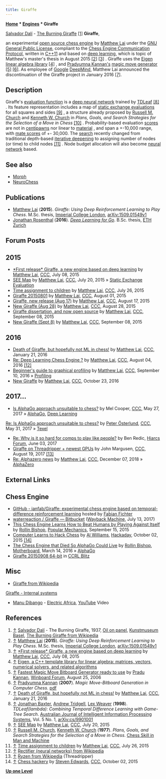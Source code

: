 ```yaml
---
title: Giraffe
---
```

**[Home](Home "Home") * [Engines](Engines "Engines") * Giraffe**

[](https://en.wikipedia.org/wiki/File:The_Burning_Giraffe.jpg) [Salvador Dalí](Category:Salvador_Dal%C3%AD "Category:Salvador Dalí") - [The Burning Giraffe](https://en.wikipedia.org/wiki/The_Burning_Giraffe) <a id="cite-note-1" href="#cite-ref-1">[1]</a>
**Giraffe**,

an experimental [open source chess engine](Category:Open_Source "Category:Open Source") by [Matthew Lai](Matthew_Lai "Matthew Lai") under the [GNU General Public License](Free_Software_Foundation#GPL "Free Software Foundation"), compliant to the [Chess Engine Communication Protocol](Chess_Engine_Communication_Protocol "Chess Engine Communication Protocol"), written in [C++11](Cpp "Cpp") and based on [deep learning](Deep_Learning "Deep Learning"), which is topic of Matthew's master's thesis in August 2015 <a id="cite-note-2" href="#cite-ref-2">[2]</a> <a id="cite-note-3" href="#cite-ref-3">[3]</a> . Giraffe uses the [Eigen linear algebra library](https://en.wikipedia.org/wiki/Eigen_%28C%2B%2B_library%29) <a id="cite-note-4" href="#cite-ref-4">[4]</a> , and [Pradyumna Kannan's](Pradu_Kannan "Pradu Kannan") [magic move generator](Magic_Bitboards "Magic Bitboards") <a id="cite-note-5" href="#cite-ref-5">[5]</a> <a id="cite-note-6" href="#cite-ref-6">[6]</a>. As employee of [Google](index.php?title=Google&action=edit&redlink=1 "Google (page does not exist)") [DeepMind](index.php?title=DeepMind&action=edit&redlink=1 "DeepMind (page does not exist)"), Matthew Lai announced the discontinuation of the Giraffe project in January 2016 <a id="cite-note-7" href="#cite-ref-7">[7]</a>.

## Description

Giraffe's [evaluation function](Evaluation_Function "Evaluation Function") is a [deep neural network](Neural_Networks#Deep "Neural Networks") trained by [TDLeaf](Temporal_Difference_Learning#TDLeaf "Temporal Difference Learning") <a id="cite-note-8" href="#cite-ref-8">[8]</a> . Its feature representation includes a map of [static exchange evaluations](Static_Exchange_Evaluation "Static Exchange Evaluation") for all squares and sides <a id="cite-note-9" href="#cite-ref-9">[9]</a> , a structure already proposed by [Russell M. Church](index.php?title=Russell_M._Church&action=edit&redlink=1 "Russell M. Church (page does not exist)") and [Kenneth W. Church](Kenneth_W._Church "Kenneth W. Church") in *Plans, Goals, and Search Strategies for the Selection of a Move in Chess* <a id="cite-note-10" href="#cite-ref-10">[10]</a> . Probability-based evaluation [scores](Score "Score") are not in [centipawns](Centipawns "Centipawns") nor linear to [material](Material "Material") , and span a +-10,000 range, with [mate scores](Checkmate#MateScore "Checkmate") of +- 30,000. The [search](Search "Search") recently changed from traditional depth-based [iterative deepening](Iterative_Deepening "Iterative Deepening") to assigning number of nodes (or time) to child nodes <a id="cite-note-11" href="#cite-ref-11">[11]</a> . Node budget allocation will also become [neural network](Neural_Networks "Neural Networks") based.

## See also

- [Morph](Morph "Morph")
- [NeuroChess](NeuroChess "NeuroChess")

## Publications

- [Matthew Lai](Matthew_Lai "Matthew Lai") (**2015**). *Giraffe: Using Deep Reinforcement Learning to Play Chess*. M.Sc. thesis, [Imperial College London](https://en.wikipedia.org/wiki/Imperial_College_London), [arXiv:1509.01549v1](http://arxiv.org/abs/1509.01549v1)
- [Jonathan Rosenthal](Jonathan_Rosenthal "Jonathan Rosenthal") (**2016**). *[Deep Learning for Go](https://www.research-collection.ethz.ch/handle/20.500.11850/156354)*. B.Sc. thesis, [ETH Zurich](ETH_Zurich "ETH Zurich")

## Forum Posts

## 2015

- [\*First release\* Giraffe, a new engine based on deep learning](http://talkchess.com/forum/viewtopic.php?t=56913) by [Matthew Lai](Matthew_Lai "Matthew Lai"), [CCC](CCC "CCC"), July 08, 2015
- [SEE Map](http://www.talkchess.com/forum/viewtopic.php?t=57045) by [Matthew Lai](Matthew_Lai "Matthew Lai"), [CCC](CCC "CCC"), July 20, 2015 » [Static Exchange Evaluation](Static_Exchange_Evaluation "Static Exchange Evaluation")
- [Time assignment to children](http://www.talkchess.com/forum/viewtopic.php?t=57092) by [Matthew Lai](Matthew_Lai "Matthew Lai"), [CCC](CCC "CCC"), July 26, 2015
- [Giraffe 20150801](http://talkchess.com/forum/viewtopic.php?t=57142) by [Matthew Lai](Matthew_Lai "Matthew Lai"), [CCC](CCC "CCC"), August 01, 2015
- [Giraffe, new release (Aug 17)](http://www.talkchess.com/forum/viewtopic.php?t=57297) by [Matthew Lai](Matthew_Lai "Matthew Lai"), [CCC](CCC "CCC"), August 17, 2015
- [New Giraffe (Aug 28)](http://www.talkchess.com/forum/viewtopic.php?t=57409) by [Matthew Lai](Matthew_Lai "Matthew Lai"), [CCC](CCC "CCC"), August 28, 2015
- [Giraffe dissertation, and now open source](http://www.talkchess.com/forum/viewtopic.php?t=57557) by [Matthew Lai](Matthew_Lai "Matthew Lai"), [CCC](CCC "CCC"), September 08, 2015
- [New Giraffe (Sept 8)](http://www.talkchess.com/forum/viewtopic.php?t=57558) by [Matthew Lai](Matthew_Lai "Matthew Lai"), [CCC](CCC "CCC"), September 08, 2015

## 2016

- [Death of Giraffe, but hopefully not ML in chess!](http://www.talkchess.com/forum/viewtopic.php?t=59003) by [Matthew Lai](Matthew_Lai "Matthew Lai"), [CCC](CCC "CCC"), January 21, 2016
- [Re: Deep Learning Chess Engine ?](http://www.talkchess.com/forum/viewtopic.php?t=60883&start=7) by [Matthew Lai](Matthew_Lai "Matthew Lai"), [CCC](CCC "CCC"), August 04, 2016 <a id="cite-note-12" href="#cite-ref-12">[12]</a>
- [Beginner's guide to graphical profiling](http://www.talkchess.com/forum/viewtopic.php?t=61373) by [Matthew Lai](Matthew_Lai "Matthew Lai"), [CCC](CCC "CCC"), September 10, 2016 » [Profiling](index.php?title=Profiling&action=edit&redlink=1 "Profiling (page does not exist)")
- [New Giraffe](http://www.talkchess.com/forum/viewtopic.php?t=61808) by [Matthew Lai](Matthew_Lai "Matthew Lai"), [CCC](CCC "CCC"), October 23, 2016

## 2017...

- [Is AlphaGo approach unsuitable to chess?](http://www.talkchess.com/forum/viewtopic.php?t=64096) by Mel Cooper, [CCC](CCC "CCC"), May 27, 2017 » [AlphaGo](index.php?title=AlphaGo&action=edit&redlink=1 "AlphaGo (page does not exist)"), [Deep Learning](Deep_Learning "Deep Learning")

[Re: Is AlphaGo approach unsuitable to chess?](http://www.talkchess.com/forum/viewtopic.php?t=64096&start=12) by [Peter Österlund](Peter_%C3%96sterlund "Peter Österlund"), [CCC](CCC "CCC"), May 31, 2017 » [Texel](Texel "Texel")

- [Re: Why is it so hard for comps to play like people?](http://www.hiarcs.net/forums/viewtopic.php?t=8421&start=1) by Ben Redic, [Hiarcs Forum](Computer_Chess_Forums "Computer Chess Forums"), June 03, 2017
- [Giraffe on Threadripper + newest GPUs](http://www.talkchess.com/forum/viewtopic.php?t=64929) by John Margusen, [CCC](CCC "CCC"), August 19, 2017 <a id="cite-note-13" href="#cite-ref-13">[13]</a>
- [Re: Alphazero news](http://www.talkchess.com/forum3/viewtopic.php?f=2&t=69175&start=86) by [Matthew Lai](Matthew_Lai "Matthew Lai"), [CCC](CCC "CCC"), December 07, 2018 » [AlphaZero](AlphaZero "AlphaZero")

## External Links

## Chess Engine

- [GitHub - ianfab/Giraffe: experimental chess engine based on temporal-difference reinforcement learning](https://github.com/ianfab/Giraffe) hosted by [Fabian Fichter](index.php?title=Fabian_Fichter&action=edit&redlink=1 "Fabian Fichter (page does not exist)")
- [waterreaction / Giraffe — Bitbucket](https://web.archive.org/web/20170713091347/https://bitbucket.org/waterreaction/giraffe) ([Wayback Machine](https://en.wikipedia.org/wiki/Wayback_Machine), July 13, 2017)
- [This Chess Engine Learns How to Beat Humans by Playing Against Itself](http://www.popularmechanics.com/technology/robots/a17339/chess-engine-plays-against-itself/) by [Rollin Bishop](https://www.linkedin.com/in/rollinbishop), [Popular Mechanics](https://en.wikipedia.org/wiki/Popular_Mechanics), September 15, 2015
- [Computer Learns to Hack Chess](https://hackaday.com/2015/10/02/computer-learns-to-hack-chess/#more-172231) by [Al Williams](http://hackaday.com/author/wd5gnr1/), [Hackaday](https://en.wikipedia.org/wiki/Hackaday), October 02, 2015 <a id="cite-note-14" href="#cite-ref-14">[14]</a>
- [The Chess Engine that Died So AlphaGo Could Live](https://www.vice.com/en/article/d7ypaz/the-chess-engine-that-died-so-alphago-could-live-giraffe-matthew-lai) by [Rollin Bishop](https://www.linkedin.com/in/rollinbishop), [Motherboard](<https://en.wikipedia.org/wiki/Vice_(magazine)>), March 14, 2016 » [AlphaGo](index.php?title=AlphaGo&action=edit&redlink=1 "AlphaGo (page does not exist)")
- [Giraffe 20150908 64-bit](http://www.computerchess.org.uk/ccrl/404/cgi/engine_details.cgi?match_length=30&each_game=1&print=Details&each_game=1&eng=Giraffe%2020150908%2064-bit#Giraffe_20150908_64-bit) in [CCRL Blitz](CCRL "CCRL")

## Misc

- [Giraffe from Wikipedia](https://en.wikipedia.org/wiki/Giraffe)

[Giraffe - Internal systems](https://en.wikipedia.org/wiki/Giraffe#Internal_systems)

- [Manu Dibango](Category:Manu_Dibango "Category:Manu Dibango") - [Electric Africa](http://www.silent-watcher.net/billlaswell/discography/d/electricafrica.html), [YouTube](https://en.wikipedia.org/wiki/YouTube) Video

## References

1. <a id="cite-ref-1" href="#cite-note-1">↑</a> [Salvador Dalí](Category:Salvador_Dal%C3%AD "Category:Salvador Dalí") - The Burning Giraffe, 1937, [Oil on panel](https://en.wikipedia.org/wiki/Oil_painting), [Kunstmuseum Basel](https://en.wikipedia.org/wiki/Kunstmuseum_Basel), [The Burning Giraffe from Wikipedia](https://en.wikipedia.org/wiki/The_Burning_Giraffe)
1. <a id="cite-ref-2" href="#cite-note-2">↑</a> [Matthew Lai](Matthew_Lai "Matthew Lai") (**2015**). *Giraffe: Using Deep Reinforcement Learning to Play Chess*. M.Sc. thesis, [Imperial College London](https://en.wikipedia.org/wiki/Imperial_College_London), [arXiv:1509.01549v1](http://arxiv.org/abs/1509.01549v1)
1. <a id="cite-ref-3" href="#cite-note-3">↑</a> [\*First release\* Giraffe, a new engine based on deep learning](http://talkchess.com/forum/viewtopic.php?t=56913) by [Matthew Lai](Matthew_Lai "Matthew Lai"), [CCC](CCC "CCC"), July 08, 2015
1. <a id="cite-ref-4" href="#cite-note-4">↑</a> [Eigen, a C++ template library for linear algebra: matrices, vectors, numerical solvers, and related algorithms](http://eigen.tuxfamily.org/index.php?title=Home)
1. <a id="cite-ref-5" href="#cite-note-5">↑</a> [Fastest Magic Move Bitboard Generator ready to use](http://www.open-aurec.com/wbforum/viewtopic.php?f=4&t=5452) by [Pradu Kannan](Pradu_Kannan "Pradu Kannan"), [Winboard Forum](Computer_Chess_Forums "Computer Chess Forums"), August 25, 2006
1. <a id="cite-ref-6" href="#cite-note-6">↑</a> [Pradyumna Kannan](Pradu_Kannan "Pradu Kannan") (**2007**). *Magic Move-Bitboard Generation in Computer Chess*. [pdf](http://www.pradu.us/old/Nov27_2008/Buzz/research/magic/Bitboards.pdf)
1. <a id="cite-ref-7" href="#cite-note-7">↑</a> [Death of Giraffe, but hopefully not ML in chess!](http://www.talkchess.com/forum/viewtopic.php?t=59003) by [Matthew Lai](Matthew_Lai "Matthew Lai"), [CCC](CCC "CCC"), January 21, 2016
1. <a id="cite-ref-8" href="#cite-note-8">↑</a> [Jonathan Baxter](Jonathan_Baxter "Jonathan Baxter"), [Andrew Tridgell](Andrew_Tridgell "Andrew Tridgell"), [Lex Weaver](Lex_Weaver "Lex Weaver") (**1998**). *TDLeaf(lambda): Combining Temporal Difference Learning with Game-Tree Search*. [Australian Journal of Intelligent Information Processing Systems](https://www.chatbots.org/journal/australian_journal_of_intelligent_information_processing_systems/), Vol. 5 No. 1, [arXiv:cs/9901001](http://arxiv.org/abs/cs/9901001)
1. <a id="cite-ref-9" href="#cite-note-9">↑</a> [SEE Map](http://www.talkchess.com/forum/viewtopic.php?t=57045) by [Matthew Lai](Matthew_Lai "Matthew Lai"), [CCC](CCC "CCC"), July 20, 2015
1. <a id="cite-ref-10" href="#cite-note-10">↑</a> [Russell M. Church](index.php?title=Russell_M._Church&action=edit&redlink=1 "Russell M. Church (page does not exist)"), [Kenneth W. Church](Kenneth_W._Church "Kenneth W. Church") (**1977**). *Plans, Goals, and Search Strategies for the Selection of a Move in Chess*. [Chess Skill in Man and Machine](Chess_Skill_in_Man_and_Machine "Chess Skill in Man and Machine")
1. <a id="cite-ref-11" href="#cite-note-11">↑</a> [Time assignment to children](http://www.talkchess.com/forum/viewtopic.php?t=57092) by [Matthew Lai](Matthew_Lai "Matthew Lai"), [CCC](CCC "CCC"), July 26, 2015
1. <a id="cite-ref-12" href="#cite-note-12">↑</a> [Rectifier (neural networks) from Wikipedia](<https://en.wikipedia.org/wiki/Rectifier_(neural_networks)>)
1. <a id="cite-ref-13" href="#cite-note-13">↑</a> [Ryzen from Wikipedia](https://en.wikipedia.org/wiki/Ryzen) (Threadripper)
1. <a id="cite-ref-14" href="#cite-note-14">↑</a> [Chess hackery](http://www.talkchess.com/forum/viewtopic.php?t=57817) by [Steven Edwards](Steven_Edwards "Steven Edwards"), [CCC](CCC "CCC"), October 02, 2015

**[Up one Level](Engines "Engines")**

